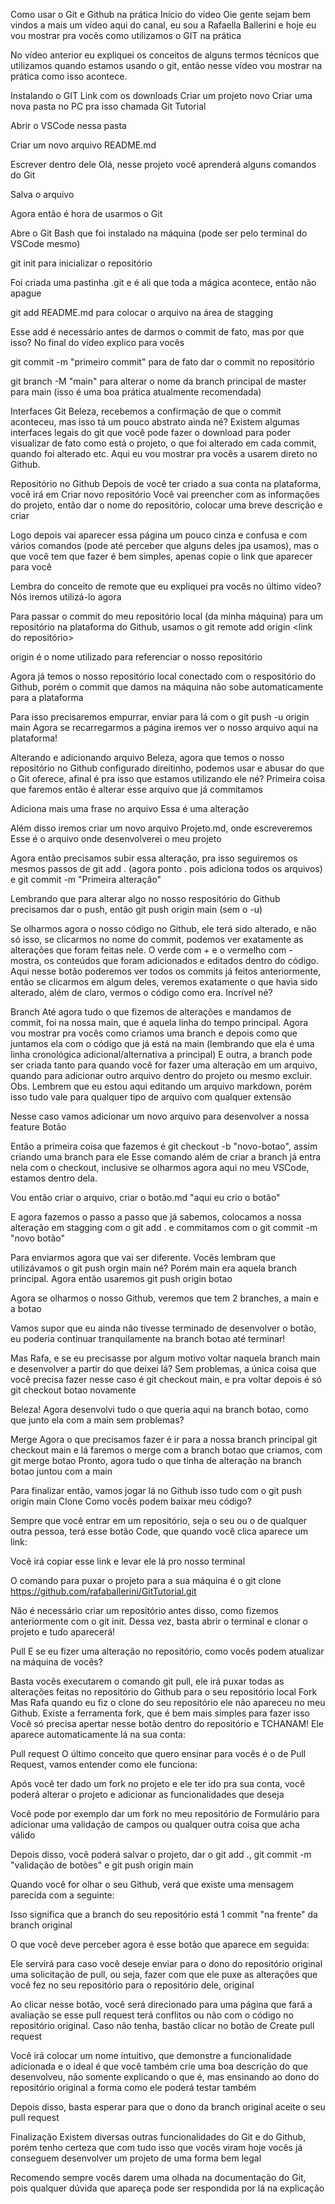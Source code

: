 Como usar o Git e Github na prática
Início do vídeo
Oie gente sejam bem vindos a mais um vídeo aqui do canal, eu sou a Rafaella Ballerini e hoje eu vou mostrar pra vocês como utilizamos o GIT na prática

No vídeo anterior eu expliquei os conceitos de alguns termos técnicos que utilizamos quando estamos usando o git, então nesse vídeo vou mostrar na prática como isso acontece.

Instalando o GIT
Link com os downloads
Criar um projeto novo
Criar uma nova pasta no PC pra isso chamada Git Tutorial

Abrir o VSCode nessa pasta

Criar um novo arquivo README.md

Escrever dentro dele Olá, nesse projeto você aprenderá alguns comandos do Git

Salva o arquivo

Agora então é hora de usarmos o Git

Abre o Git Bash que foi instalado na máquina (pode ser pelo terminal do VSCode mesmo)

git init para inicializar o repositório

Foi criada uma pastinha .git e é ali que toda a mágica acontece, então não apague

git add README.md para colocar o arquivo na área de stagging


Esse add é necessário antes de darmos o commit de fato, mas por que isso? No final do vídeo explico para vocês

git commit -m "primeiro commit" para de fato dar o commit no repositório

git branch -M "main" para alterar o nome da branch principal de master para main (isso é uma boa prática atualmente recomendada)

Interfaces Git
Beleza, recebemos a confirmação de que o commit aconteceu, mas isso tá um pouco abstrato ainda né? Existem algumas interfaces legais do git que você pode fazer o download para poder visualizar de fato como está o projeto, o que foi alterado em cada commit, quando foi alterado etc. Aqui eu vou mostrar pra vocês a usarem direto no Github.

Repositório no Github
Depois de você ter criado a sua conta na plataforma, você irá em Criar novo repositório
Você vai preencher com as informações do projeto, então dar o nome do repositório, colocar uma breve descrição e criar



Logo depois vai aparecer essa página um pouco cinza e confusa e com vários comandos (pode até perceber que alguns deles jpa usamos), mas o que você tem que fazer é bem simples, apenas copie o link que aparecer para você



Lembra do conceito de remote que eu expliquei pra vocês no último vídeo? Nós iremos utilizá-lo agora

Para passar o commit do meu repositório local (da minha máquina) para um repositório na plataforma do Github, usamos o git remote add origin <link do repositório>

origin é o nome utilizado para referenciar o nosso repositório

Agora já temos o nosso repositório local conectado com o respositório do Github, porém o commit que damos na máquina não sobe automaticamente para a plataforma

Para isso precisaremos empurrar, enviar para lá com o git push -u origin main
Agora se recarregarmos a página iremos ver o nosso arquivo aqui na plataforma!

Alterando e adicionando arquivo
Beleza, agora que temos o nosso repositório no Github configurado direitinho, podemos usar e abusar do que o Git oferece, afinal é pra isso que estamos utilizando ele né? Primeira coisa que faremos então é alterar esse arquivo que já commitamos

Adiciona mais uma frase no arquivo Essa é uma alteração

Além disso iremos criar um novo arquivo Projeto.md, onde escreveremos Esse é o arquivo onde desenvolverei o meu projeto

Agora então precisamos subir essa alteração, pra isso seguiremos os mesmos passos de git add . (agora ponto . pois adiciona todos os arquivos) e git commit -m "Primeira alteração"

Lembrando que para alterar algo no nosso respositório do Github precisamos dar o push, então git push origin main (sem o -u)

Se olharmos agora o nosso código no Github, ele terá sido alterado, e não só isso, se clicarmos no nome do commit, podemos ver exatamente as alterações que foram feitas nele. O verde com + e o vermelho com - mostra, os conteúdos que foram adicionados e editados dentro do código. Aqui nesse botão poderemos ver todos os commits já feitos anteriormente, então se clicarmos em algum deles, veremos exatamente o que havia sido alterado, além de claro, vermos o código como era. Incrível né?



Branch
Até agora tudo o que fizemos de alterações e mandamos de commit, foi na nossa main, que é aquela linha do tempo principal. Agora vou mostrar pra vocês como criamos uma branch e depois como que juntamos ela com o código que já está na main (lembrando que ela é uma linha cronológica adicional/alternativa a principal) E outra, a branch pode ser criada tanto para quando você for fazer uma alteração em um arquivo, quando para adicionar outro arquivo dentro do projeto ou mesmo excluir.
Obs. Lembrem que eu estou aqui editando um arquivo markdown, porém isso tudo vale para qualquer tipo de arquivo com qualquer extensão

Nesse caso vamos adicionar um novo arquivo para desenvolver a nossa feature Botão

Então a primeira coisa que fazemos é git checkout -b "novo-botao", assim criando uma branch para ele Esse comando além de criar a branch já entra nela com o checkout, inclusive se olharmos agora aqui no meu VSCode, estamos dentro dela.

Vou então criar o arquivo, criar o botão.md "aqui eu crio o botão"

E agora fazemos o passo a passo que já sabemos, colocamos a nossa alteração em stagging com o git add . e commitamos com o git commit -m "novo botão"

Para enviarmos agora que vai ser diferente. Vocês lembram que utilizávamos o git push orgin main né? Porém main era aquela branch principal. Agora então usaremos git push origin botao

Agora se olharmos o nosso Github, veremos que tem 2 branches, a main e a botao



Vamos supor que eu ainda não tivesse terminado de desenvolver o botão, eu poderia continuar tranquilamente na branch botao até terminar!

Mas Rafa, e se eu precisasse por algum motivo voltar naquela branch main e desenvolver a partir do que deixei lá? Sem problemas, a única coisa que você precisa fazer nesse caso é git checkout main, e pra voltar depois é só git checkout botao novamente

Beleza! Agora desenvolvi tudo o que queria aqui na branch botao, como que junto ela com a main sem problemas?

Merge
Agora o que precisamos fazer é ir para a nossa branch principal git checkout main e lá faremos o merge com a branch botao que criamos, com git merge botao
Pronto, agora tudo o que tinha de alteração na branch botao juntou com a main

Para finalizar então, vamos jogar lá no Github isso tudo com o git push origin main
Clone
Como vocês podem baixar meu código?

Sempre que você entrar em um repositório, seja o seu ou o de qualquer outra pessoa, terá esse botão Code, que quando você clica aparece um link:



Você irá copiar esse link e levar ele lá pro nosso terminal

O comando para puxar o projeto para a sua máquina é o git clone https://github.com/rafaballerini/GitTutorial.git

Não é necessário criar um repositório antes disso, como fizemos anteriormente com o git init. Dessa vez, basta abrir o terminal e clonar o projeto e tudo aparecerá!

Pull
E se eu fizer uma alteração no repositório, como vocês podem atualizar na máquina de vocês?

Basta vocês executarem o comando git pull, ele irá puxar todas as alterações feitas no repositório do Github para o seu repositório local
Fork
Mas Rafa quando eu fiz o clone do seu repositório ele não apareceu no meu Github. Existe a ferramenta fork, que é bem mais simples para fazer isso Você só precisa apertar nesse botão dentro do repositório e TCHANAM! Ele aparece automaticamente lá na sua conta:



Pull request
O último conceito que quero ensinar para vocês é o de Pull Request, vamos entender como ele funciona:

Após você ter dado um fork no projeto e ele ter ido pra sua conta, você poderá alterar o projeto e adicionar as funcionalidades que deseja

Você pode por exemplo dar um fork no meu repositório de Formulário para adicionar uma validação de campos ou qualquer outra coisa que acha válido

Depois disso, você poderá salvar o projeto, dar o git add ., git commit -m "validação de botões" e git push origin main

Quando você for olhar o seu Github, verá que existe uma mensagem parecida com a seguinte:



Isso significa que a branch do seu repositório está 1 commit "na frente" da branch original

O que você deve perceber agora é esse botão que aparece em seguida:



Ele servirá para caso você deseje enviar para o dono do repositório original uma solicitação de pull, ou seja, fazer com que ele puxe as alterações que você fez no seu repositório para o repositório dele, original

Ao clicar nesse botão, você será direcionado para uma página que fará a avaliação se esse pull request terá conflitos ou não com o código no repositório original. Caso não tenha, bastão clicar no botão de Create pull request



Você irá colocar um nome intuitivo, que demonstre a funcionalidade adicionada e o ideal é que você também crie uma boa descrição do que desenvolveu, não somente explicando o que é, mas ensinando ao dono do repositório original a forma como ele poderá testar também

Depois disso, basta esperar para que o dono da branch original aceite o seu pull request

Finalização
Existem diversas outras funcionalidades do Git e do Github, porém tenho certeza que com tudo isso que vocês viram hoje vocês já conseguem desenvolver um projeto de uma forma bem legal

Recomendo sempre vocês darem uma olhada na documentação do Git, pois qualquer dúvida que apareça pode ser respondida por lá na explicação